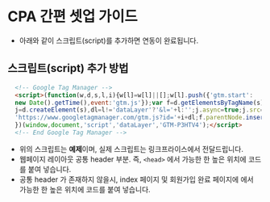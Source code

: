 # CPA 간편 셋업 가이드 

* 아래와 같이 스크립트(script)를 추가하면 연동이 완료됩니다. 



## **스크립트(script) 추가 방법** 

```html
  <!-- Google Tag Manager -->
  <script>(function(w,d,s,l,i){w[l]=w[l]||[];w[l].push({'gtm.start':
  new Date().getTime(),event:'gtm.js'});var f=d.getElementsByTagName(s)[0],
  j=d.createElement(s),dl=l!='dataLayer'?'&l='+l:'';j.async=true;j.src=
  'https://www.googletagmanager.com/gtm.js?id='+i+dl;f.parentNode.insertBefore(j,f);
  })(window,document,'script','dataLayer','GTM-P3HTV4');</script>
  <!-- End Google Tag Manager -->
```

* 위의 스크립트는 **예제**이며, 실제 스크립트는 링크프라이스에서 전달드립니다.
* 웹페이지 레이아웃 공통 header 부분. 즉, `<head>` 에서 가능한 한 높은 위치에 코드를 붙여 넣습니다.
* 공통 header 가 존재하지 않을시, index 페이지 및 회원가입 완료 페이지에 <head> 에서 가능한 한 높은 위치에 코드를 붙여 넣습니다.

